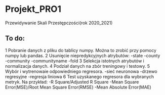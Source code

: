 # Projekt_PRO1
Przewidywanie Skali Przestępczości(rok 2020_2021)

## To do:
1 Pobranie danych z pliku do tablicy numpy. Można to zrobić przy pomocy numpy lub pandas.
2 Usunięcie niepredykcyjnych atrybutów:
  -state
  -county
  -community
  -communityname
  -fold
 3 Selekcja istotnych atrybutów i normalizacja danych.
 4 Podział danych na zbór treningowy i testowy.
 5 Wybór i wytrenowaie odpowiedniego regresora.
  -sieć neuronowa
  -drzewo regresyjne
  -regresja liniowa
 6 Test uzyskanego regresora dla wybranych metryk. Na przykład:
  -R Square/Adjusted R Square
  -Mean Square Error(MSE)/Root Mean Square Error(RMSE)
  -Mean Absolute Error(MAE)
 
